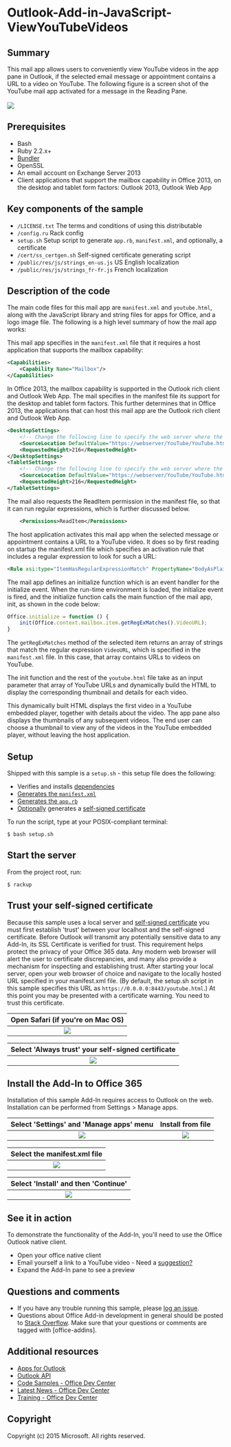 # Outlook-Add-in-JavaScript-ViewYouTubeVideos

## Summary
This mail app allows users to conveniently view YouTube videos in the app pane in Outlook, if the selected email message or appointment contains a URL to a video on YouTube. The following figure is a screen shot of the YouTube mail app activated for a message in the Reading Pane.
<br />
<br />
![](/static/pic1.png)

## Prerequisites
* Bash
* Ruby 2.2.x+
* [Bundler](http://bundler.io/v1.5/gemfile.html)
* OpenSSL
* An email account on Exchange Server 2013
* Client applications that support the mailbox capability in Office 2013, on the desktop and tablet form factors: Outlook 2013, Outlook Web App

## Key components of the sample
* ```/LICENSE.txt``` The terms and conditions of using this distributable
* ```/config.ru``` Rack config
* ```setup.sh``` Setup script to generate ```app.rb```, ```manifest.xml```, and optionally, a certificate
* ```/cert/ss_certgen.sh``` Self-signed certificate generating script
* ```/public/res/js/strings_en-us.js``` US English localization
* ```/public/res/js/strings_fr-fr.js``` French localization

## Description of the code

The main code files for this mail app are ```manifest.xml``` and ```youtube.html```, along with the JavaScript library and string files for apps for Office, and a logo image file. The following is a high level summary of how the mail app works:

This mail app specifies in the ```manifest.xml``` file that it requires a host application that supports the mailbox capability:

```xml
<Capabilities>
    <Capability Name="Mailbox"/>
</Capabilities>
```

In Office 2013, the mailbox capability is supported in the Outlook rich client and Outlook Web App. The mail specifies in the manifest file its support for the desktop and tablet form factors. This further determines that in Office 2013, the applications that can host this mail app are the Outlook rich client and Outlook Web App.

```xml
<DesktopSettings>
    <!-- Change the following line to specify the web server where the HTML file is hosted. -->
    <SourceLocation DefaultValue="https://webserver/YouTube/YouTube.htm"/>
    <RequestedHeight>216</RequestedHeight>
</DesktopSettings>
<TabletSettings>
    <!-- Change the following line to specify the web server where the HTML file is hosted. -->
    <SourceLocation DefaultValue="https://webserver/YouTube/YouTube.htm"/>
    <RequestedHeight>216</RequestedHeight>
</TabletSettings>
```
    
The mail also requests the ReadItem permission in the manifest file, so that it can run regular expressions, which is further discussed below.

```xml
    <Permissions>ReadItem</Permissions>
```
    
The host application activates this mail app when the selected message or appointment contains a URL to a YouTube video. It does so by first reading on startup the manifest.xml file which specifies an activation rule that includes a regular expression to look for such a URL:

```xml
<Rule xsi:type="ItemHasRegularExpressionMatch" PropertyName="BodyAsPlaintext" RegExName="VideoURL" RegExValue="http://(((www\.)?youtube\.com/watch\?v=)|(youtu\.be/))[a-zA-Z0-9_-]{11}"/>
```
    
The mail app defines an initialize function which is an event handler for the initialize event. When the run-time environment is loaded, the initialize event is fired, and the initialize function calls the main function of the mail app, init, as shown in the code below:

```javascript
Office.initialize = function () {
    init(Office.context.mailbox.item.getRegExMatches().VideoURL);
}
```

The ```getRegExMatches``` method of the selected item returns an array of strings that match the regular expression ```VideoURL```, which is specified in the ```manifest.xml``` file. In this case, that array contains URLs to videos on YouTube.

The init function and the rest of the ```youtube.html``` file take as an input parameter that array of YouTube URLs and dynamically build the HTML to display the corresponding thumbnail and details for each video.

This dynamically built HTML displays the first video in a YouTube embedded player, together with details about the video. The app pane also displays the thumbnails of any subsequent videos. The end user can choose a thumbnail to view any of the videos in the YouTube embedded player, without leaving the host application.

## Setup
Shipped with this sample is a ```setup.sh``` - this setup file does the following:
* Verifies and installs [dependencies](https://github.com/OfficeDev/Outlook-Add-in-JavaScript-ViewYouTubeVideos/blob/master/setup.sh#L23)
* [Generates the ```manifest.xml```](https://github.com/OfficeDev/Outlook-Add-in-JavaScript-ViewYouTubeVideos/blob/master/setup.sh#L37)
* [Generates the ```app.rb```](https://github.com/OfficeDev/Outlook-Add-in-JavaScript-ViewYouTubeVideos/blob/master/setup.sh#L44)
* [Optionally](https://github.com/OfficeDev/Outlook-Add-in-JavaScript-ViewYouTubeVideos/blob/master/setup.sh#L34) generates a [self-signed certificate](https://github.com/OfficeDev/Outlook-Add-in-JavaScript-ViewYouTubeVideos/blob/master/cert/ss_certgen.sh#L49)

To run the script, type at your POSIX-compliant terminal:

    $ bash setup.sh
    
## Start the server
From the project root, run:

    $ rackup

## Trust your self-signed certificate
Because this sample uses a local server and [self-signed certificate](https://en.wikipedia.org/wiki/Self-signed_certificate) you must first establish 'trust' between your localhost and the self-signed certificate. Before Outlook will transmit any potentially sensitive data to any Add-In, its SSL Certificate is verified for trust.  This requirement helps protect the privacy of your Office 365 data. Any modern web browser will alert the user to certificate discrepancies, and many also provide a mechanism for inspecting and establishing trust. After starting your local server, open your web browser of choice and navigate to the locally hosted URL specified in your manifest.xml file. (By default, the setup.sh script in this sample specifies this URL as ```https://0.0.0.0:8443/youtube.html```.) At this point you may be presented with a certificate warning. You need to trust this certificate.

Open Safari (if you're on Mac OS)|
:-:|
![](/static/show_cert.png)|

Select 'Always trust' your self-signed certificate|
:-:|
![](/static/add_trust.png)|

## Install the Add-In to Office 365
Installation of this sample Add-In requires access to Outlook on the web. Installation can be performed from Settings > Manage apps.

Select 'Settings' and 'Manage apps' menu|Install from file
:-:|:-:
![](/static/menu_loc.png)|![](/static/menu_opt.png)

Select the manifest.xml file|
:-:|
![](/static/menu_chooser.png)|

Select 'Install' and then 'Continue'|
:-:|
![](/static/menu_warn.png)|

## See it in action
To demonstrate the functionality of the Add-In, you'll need to use the Office Outlook native client.
* Open your office native client
* Email yourself a link to a YouTube video - Need a [suggestion?](http://www.youtube.com/watch?v=oEx5lmbCKtY)
* Expand the Add-In pane to see a preview

## Questions and comments
* If you have any trouble running this sample, please [log an issue](https://github.com/OfficeDev/https://github.com/OfficeDev/Outlook-Add-in-Javascript-ViewYouTubeVideos/issues).
* Questions about Office Add-in development in general should be posted to [Stack Overflow](http://stackoverflow.com/questions/tagged/office-addins). Make sure that your questions or comments are tagged with [office-addins].

## Additional resources
* [Apps for Outlook](https://dev.office.com/code-samples#?filters=web,outlook)
* [Outlook API](https://dev.outlook.com/)
* [Code Samples - Office Dev Center](https://dev.office.com/code-samples#?filters=web,outlook)
* [Latest News - Office Dev Center](http://dev.office.com/latestnews)
* [Training - Office Dev Center](https://dev.office.com/training)

## Copyright
Copyright (c) 2015 Microsoft. All rights reserved.
